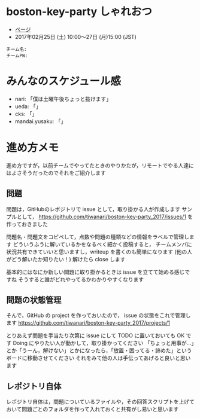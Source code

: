 # boston-key-party しゃれおつ

- [ページ](http://bostonkeyparty.net/)
- 2017年02月25日 (土) 10:00～27日 (月)15:00 (JST)

```
チーム名:
チームPW:
```

# みんなのスケジュール感

- nari: 「僕は土曜午後ちょっと抜けます」
- ueda: 「」
- cks: 「」
- mandai.yusaku: 「」


# 進め方メモ
進め方ですが，以前チームでやってたときのやりかたが，リモートでやる人達にはよさそうだったのでそれをご紹介します

## 問題
問題は，GitHubのレポジトリで issue として，取り掛かる人が作成します
サンプルとして，
https://github.com/tiwanari/boston-key-party_2017/issues/1
を作っておきました

問題名・問題文をコピペして，点数や問題の種類などの情報をラベルで管理します
どういうふうに解いているかをなるべく細かく投稿すると，
チームメンバに状況共有できていいと思いますし，writeup を書くのも簡単になります (他の人がどう解いたか知りたい！)
解けたら close します

基本的にはなにか新しい問題に取り掛かるときは issue を立てて始める感じですね
そうすると誰がどれやってるかわかりやすくなります

## 問題の状態管理
そんで，GitHub の project を作っておいたので， issue の状態をこれで管理します
https://github.com/tiwanari/boston-key-party_2017/projects/1

とりあえず問題を手当たり次第に issue にして TODO に置いておいても OK です
Doing にやりたい人が動かして，取り掛かってください
「ちょっと用事が…」とか「うーん，解けない」とかになったら，「放置・困ってる・諦めた」というボードに移動させてください
それをみて他の人は手伝ってあげると良いと思います

## レポジトリ自体
レポジトリ自体は，問題についているファイルや，その回答スクリプトを上げておいて問題ごとのフォルダを作って入れておくと共有がし易いと思います
